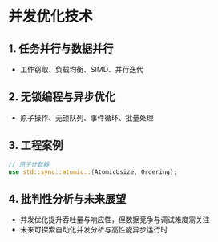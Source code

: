 # 并发优化技术

## 1. 任务并行与数据并行

- 工作窃取、负载均衡、SIMD、并行迭代

## 2. 无锁编程与异步优化

- 原子操作、无锁队列、事件循环、批量处理

## 3. 工程案例

```rust
// 原子计数器
use std::sync::atomic::{AtomicUsize, Ordering};
```

## 4. 批判性分析与未来展望

- 并发优化提升吞吐量与响应性，但数据竞争与调试难度需关注
- 未来可探索自动化并发分析与高性能异步运行时
